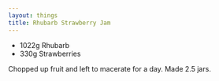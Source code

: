 ```yaml
---
layout: things
title: Rhubarb Strawberry Jam
---
```

* 1022g Rhubarb
* 330g Strawberries

Chopped up fruit and left to macerate for a day. Made 2.5 jars.
